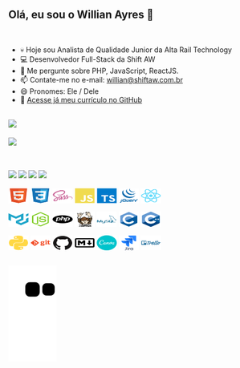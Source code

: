 ## Olá, eu sou o Willian Ayres 👋
<br />

- 💀 Hoje sou Analista de Qualidade Junior da Alta Rail Technology
- 💻 Desenvolvedor Full-Stack da Shift AW
- 💬 Me pergunte sobre PHP, JavaScript, ReactJS.
- 📫 Contate-me no e-mail: willian@shiftaw.com.br
- 😄 Pronomes: Ele / Dele
- 📃 [Acesse já meu currículo no GitHub](https://github.com/willianayres/curriculum)

<br />

<div>
  <a href="https://github.com/willianayres">
    <img width="50%" src="https://github-readme-stats.vercel.app/api?username=willianayres&show_icons=true&theme=dracula&include_all_commits&count_private=true" />
    <br />
    <br />
    <img width="30%" src="https://github-readme-stats.vercel.app/api/top-langs/?username=willianayres&layout=compact=&langs_count=16&theme=dracula" />
</div>

<br />	

##

<div>
  <a href="mailto:willian.ayres@shiftaw.com.br"><img src="https://img.shields.io/badge/Gmail-D14836?style=for-the-badge&logo=gmail&logoColor=white" target="_blank"></a>
  <a href="https://instagram.com/willjoris" target="_blank"><img src="https://img.shields.io/badge/-Instagram-%23E4405F?style=for-the-badge&logo=instagram&logoColor=white" target="_blank"></a>
  <a href="https://api.whatsapp.com/send?phone=5541996372502&app_absent=0" target="_blank"><img src="https://img.shields.io/badge/WhatsApp-25D366?style=for-the-badge&logo=whatsapp&logoColor=white" target="_blank"></a>
  <a href="https://br.linkedin.com/in/willian-j-ayres" target="_blank"><img src="https://img.shields.io/badge/-LinkedIn-%230077B5?style=for-the-badge&logo=linkedin&logoColor=white" target="_blank" /></a>
</div>

<div><br />
  <img align="center" alt="Willian-HTML" height="30" width="40" src="https://raw.githubusercontent.com/devicons/devicon/master/icons/html5/html5-original.svg" />
  <img align="center" alt="Willian-CSS" height="30" width="40" src="https://raw.githubusercontent.com/devicons/devicon/master/icons/css3/css3-original.svg" />
  <img align="center" alt="Willian-SASS" height="30" width="40" src="https://raw.githubusercontent.com/devicons/devicon/master/icons/sass/sass-original.svg" />
  <img align="center" alt="Willian-JS" height="30" width="40" src="https://raw.githubusercontent.com/devicons/devicon/master/icons/javascript/javascript-plain.svg" />
  <img align="center" alt="Willian-TS" height="30" width="40" src="https://raw.githubusercontent.com/devicons/devicon/master/icons/typescript/typescript-plain.svg" />
  <img align="center" alt="Willian-Jquery" height="30" width="40" src="https://raw.githubusercontent.com/devicons/devicon/master/icons/jquery/jquery-plain-wordmark.svg" />
  <img align="center" alt="Willian-React" height="30" width="40" src="https://raw.githubusercontent.com/devicons/devicon/master/icons/react/react-original.svg" />
  <br />
  <br />
  <img align="center" alt="Willian-MaterialUI" height="30" width="40" src="https://raw.githubusercontent.com/devicons/devicon/master/icons/materialui/materialui-plain.svg" />
  <img align="center" alt="Willian-NodeJS" height="30" width="40" src="https://raw.githubusercontent.com/devicons/devicon/master/icons/nodejs/nodejs-plain.svg" />
  <img align="center" alt="Willian-PHP" height="30" width="40" src="https://raw.githubusercontent.com/devicons/devicon/master/icons/php/php-plain.svg" />
  <img align="center" alt="Willian-Composer" height="30" width="40" src="https://raw.githubusercontent.com/devicons/devicon/master/icons/composer/composer-original.svg" />
  <img align="center" alt="Willian-MySQL" height="30" width="40" src="https://raw.githubusercontent.com/devicons/devicon/master/icons/mysql/mysql-plain-wordmark.svg" />
  <img align="center" alt="Willian-C" height="30" width="40" src="https://raw.githubusercontent.com/devicons/devicon/master/icons/c/c-original.svg" />
  <img align="center" alt="Willian-C++" height="30" width="40" src="https://raw.githubusercontent.com/devicons/devicon/master/icons/cplusplus/cplusplus-original.svg" />
  <br />
  <br />
  <img align="center" alt="Willian-React" height="30" width="40" src="https://raw.githubusercontent.com/devicons/devicon/master/icons/python/python-plain.svg" />
	
  <img align="center" alt="Willian-Git" height="30" width="40" src="https://raw.githubusercontent.com/devicons/devicon/master/icons/git/git-plain-wordmark.svg" />
  <img align="center" alt="Willian-Github" height="30" width="40" src="https://raw.githubusercontent.com/devicons/devicon/master/icons/github/github-original.svg" />
  <img align="center" alt="Willian-Markdown" height="30" width="40" src="https://raw.githubusercontent.com/devicons/devicon/master/icons/markdown/markdown-original.svg" />
	
  <img align="center" alt="Willian-Canva" height="30" width="40" src="https://raw.githubusercontent.com/devicons/devicon/master/icons/canva/canva-original.svg" />
  <img align="center" alt="Willian-Jira" height="30" width="40" src="https://raw.githubusercontent.com/devicons/devicon/master/icons/jira/jira-original-wordmark.svg" />
  <img align="center" alt="Willian-Trello" height="30" width="40" src="https://raw.githubusercontent.com/devicons/devicon/master/icons/trello/trello-plain-wordmark.svg" />
</div>

##

![Snake animation](https://github.com/rafaballerini/rafaballerini/blob/output/github-contribution-grid-snake.svg)

<br /><br />
